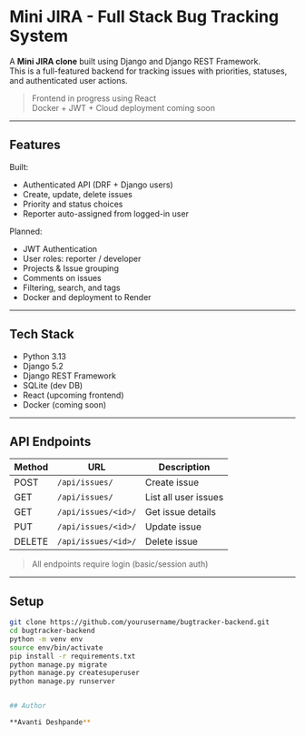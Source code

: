 # Mini JIRA - Full Stack Bug Tracking System

A **Mini JIRA clone** built using Django and Django REST Framework.  
This is a full-featured backend for tracking issues with priorities, statuses, and authenticated user actions.

> Frontend in progress using React  
> Docker + JWT + Cloud deployment coming soon

---

## Features

Built:
- Authenticated API (DRF + Django users)
- Create, update, delete issues
- Priority and status choices
- Reporter auto-assigned from logged-in user

Planned:
- JWT Authentication
- User roles: reporter / developer
- Projects & Issue grouping
- Comments on issues
- Filtering, search, and tags
- Docker and deployment to Render

---

## Tech Stack

- Python 3.13
- Django 5.2
- Django REST Framework
- SQLite (dev DB)
- React (upcoming frontend)
- Docker (coming soon)

---

## API Endpoints

| Method | URL                   | Description              |
|--------|------------------------|--------------------------|
| POST   | `/api/issues/`         | Create issue             |
| GET    | `/api/issues/`         | List all user issues     |
| GET    | `/api/issues/<id>/`    | Get issue details        |
| PUT    | `/api/issues/<id>/`    | Update issue             |
| DELETE | `/api/issues/<id>/`    | Delete issue             |

> All endpoints require login (basic/session auth)

---

## Setup

```bash
git clone https://github.com/yourusername/bugtracker-backend.git
cd bugtracker-backend
python -m venv env
source env/bin/activate
pip install -r requirements.txt
python manage.py migrate
python manage.py createsuperuser
python manage.py runserver


## Author

**Avanti Deshpande**  
